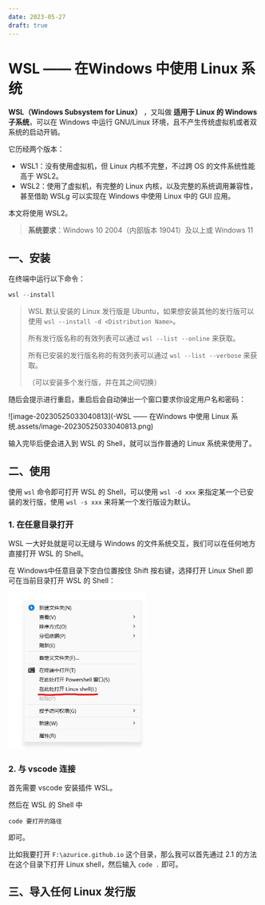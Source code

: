 ```yaml
---
date: 2023-05-27
draft: true
---
```

# WSL —— 在Windows 中使用 Linux 系统

**WSL（Windows Subsystem for Linux）** ，又叫做 **适用于 Linux 的 Windows 子系统**，可以在 Windows 中运行 GNU/Linux 环境，且不产生传统虚拟机或者双系统的启动开销。

它历经两个版本：

- WSL1：没有使用虚拟机，但 Linux 内核不完整，不过跨 OS 的文件系统性能高于 WSL2。
- WSL2：使用了虚拟机，有完整的 Linux 内核，以及完整的系统调用兼容性，甚至借助 WSLg 可以实现在 Windows 中使用 Linux 中的 GUI 应用。

本文将使用 WSL2。

> **系统要求**：Windows 10 2004（内部版本 19041）及以上或 Windows 11

## 一、安装

在终端中运行以下命令：

```powershell
wsl --install
```

> WSL 默认安装的 Linux 发行版是 Ubuntu，如果想安装其他的发行版可以使用 `wsl --install -d <Distribution Name>`。
>
> 所有发行版名称的有效列表可以通过 `wsl --list --online` 来获取。
>
> 所有已安装的发行版名称的有效列表可以通过 `wsl --list --verbose` 来获取。
>
> （可以安装多个发行版，并在其之间切换）

随后会提示进行重启，重启后会自动弹出一个窗口要求你设定用户名和密码：

![image-20230525033040813](-WSL —— 在Windows 中使用 Linux 系统.assets/image-20230525033040813.png)

输入完毕后便会进入到 WSL 的 Shell，就可以当作普通的 Linux 系统来使用了。

## 二、使用

使用 `wsl` 命令即可打开 WSL 的 Shell，可以使用 `wsl -d xxx` 来指定某一个已安装的发行版，使用 `wsl -s xxx` 来将某一个发行版设为默认。

### 1. 在任意目录打开

WSL 一大好处就是可以无缝与 Windows 的文件系统交互，我们可以在任何地方直接打开 WSL 的 Shell。

在 Windows中任意目录下空白位置按住 Shift 按右键，选择打开 Linux Shell 即可在当前目录打开 WSL 的 Shell：

<img src="-WSL —— 在Windows 中使用 Linux 系统.assets/image-20230525032226948.png" alt="image-20230525032226948" style="zoom: 67%;" />

### 2. 与 vscode 连接

首先需要 vscode 安装插件 WSL。

然后在 WSL 的 Shell 中

```terminal
code 要打开的路径
```

即可。



比如我要打开 `F:\azurice.github.io` 这个目录，那么我可以首先通过 2.1 的方法在这个目录下打开 Linux shell，然后输入 `code .` 即可。

## 三、导入任何 Linux 发行版





